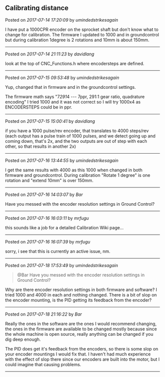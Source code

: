 ## Calibrating distance
Posted on *2017-07-14 17:20:09* by *umindedstrikesagain*

I have put a 1000CPR encoder on the sprocket shaft but don't know what to change for calibration. The firmware I updated to 1000 and in groundcontrol but during calibration 1degree is 2 rotations and 10mm is about 150mm.

---

Posted on *2017-07-14 21:11:23* by *davidlang*

look at the top of CNC_Functions.h where encodersteps are defined.

---

Posted on *2017-07-15 09:53:48* by *umindedstrikesagain*

Yup, changed that in firmware and in the groundcontrol settings. 

The firmware math says "7*291*4 --- 7ppr, 291:1 gear ratio, quadrature encoding" I tried 1000 and it was not correct so I will try 1000x4 as ENCODERSTEPS could be in ppr.

---

Posted on *2017-07-15 15:00:41* by *davidlang*

if you have a 1000 pulse/rev encoder, that translates to 4000 steps/rev (each output has a pulse train of 1000 pulses, and we detect going up and coming down, that's 2x, and the two outputs are out of step with each other, so that results in another 2x)

---

Posted on *2017-07-16 13:44:55* by *umindedstrikesagain*

I get the same results with 4000 as this 1000 when changed in both firmware and groundcontrol. During calibration "Rotate 1 degree" is one rotation and "extend 10mm" is over 150mm.

---

Posted on *2017-07-16 14:03:07* by *Bar*

Have you messed with the encoder resolution settings in Ground Control?

---

Posted on *2017-07-16 16:03:11* by *mrfugu*

this sounds like a job for a detailed Calibration Wiki page...

---

Posted on *2017-07-16 16:07:39* by *mrfugu*

sorry, i see that this is currently an active issue, nm.

---

Posted on *2017-07-18 17:53:49* by *umindedstrikesagain*

> @Bar
> Have you messed with the encoder resolution settings in Ground Control?

Why are there encoder resolution settings in both firmware and software? I tried 1000 and 4000 in each and nothing changed. There is a bit of slop on the encoder mounting, is the PID getting its feedback from the encoder?

---

Posted on *2017-07-18 21:16:22* by *Bar*

Really the ones in the software are the ones I would recommend changing, the ones in the firmware are available to be changed mostly because since the whole machine is open source, really anything can be changed if you dig deep enough.

The PID does get it's feedback from the encoders, so there is some slop on your encoder mountings I would fix that. I haven't had much experience with the effect of slop there since our encoders are built into the motor, but I could imagine that causing problems.

---

